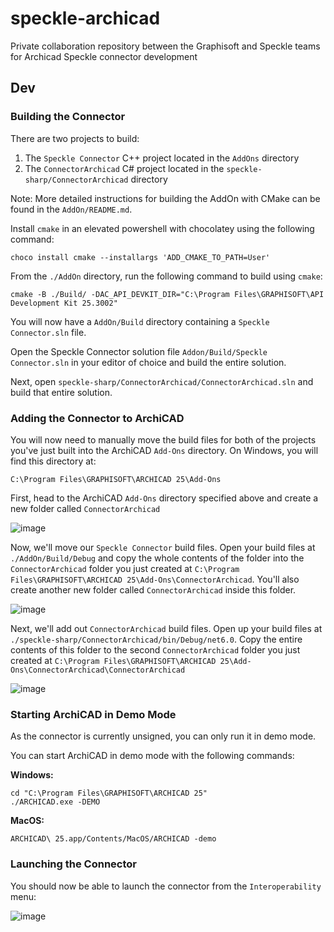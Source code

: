# speckle-archicad
Private collaboration repository between the Graphisoft and Speckle teams for Archicad Speckle connector development


## Dev

### Building the Connector

There are two projects to build:

1. The `Speckle Connector` C++ project located in the `AddOns` directory
2. The `ConnectorArchicad` C# project located in the `speckle-sharp/ConnectorArchicad` directory

Note: More detailed instructions for building the AddOn with CMake can be found in the `AddOn/README.md`.

Install `cmake` in an elevated powershell with chocolatey using the following command:
    
    choco install cmake --installargs 'ADD_CMAKE_TO_PATH=User'

From the `./AddOn` directory, run the following command to build using `cmake`:

    cmake -B ./Build/ -DAC_API_DEVKIT_DIR="C:\Program Files\GRAPHISOFT\API Development Kit 25.3002" 

You will now have a `AddOn/Build` directory containing a `Speckle Connector.sln` file.

Open the Speckle Connector solution file `Addon/Build/Speckle Connector.sln` in your editor of choice and build the entire solution.

Next, open `speckle-sharp/ConnectorArchicad/ConnectorArchicad.sln` and build that entire solution.

### Adding the Connector to ArchiCAD

You will now need to manually move the build files for both of the projects you've just built into the ArchiCAD `Add-Ons` directory. On Windows, you will find this directory at:

    C:\Program Files\GRAPHISOFT\ARCHICAD 25\Add-Ons

First, head to the ArchiCAD `Add-Ons` directory specified above and create a new folder called `ConnectorArchicad`

![image](https://user-images.githubusercontent.com/7717434/149930481-deedabbf-bf99-49ca-9758-88c4c092c9df.png)

Now, we'll move our `Speckle Connector` build files. Open your build files at `./AddOn/Build/Debug` and copy the whole contents of the folder into the `ConnectorArchicad` folder you just created at `C:\Program Files\GRAPHISOFT\ARCHICAD 25\Add-Ons\ConnectorArchicad`. You'll also create another new folder called `ConnectorArchicad` inside this folder.

![image](https://user-images.githubusercontent.com/7717434/149930098-4fc73382-955e-42e9-bba9-a048630f49ec.png)

Next, we'll add out `ConnectorArchicad` build files. Open up your build files at `./speckle-sharp/ConnectorArchicad/bin/Debug/net6.0`. Copy the entire contents of this folder to the second `ConnectorArchicad` folder you just created at `C:\Program Files\GRAPHISOFT\ARCHICAD 25\Add-Ons\ConnectorArchicad\ConnectorArchicad`

![image](https://user-images.githubusercontent.com/7717434/149930127-c7ec8de0-89be-4dfc-9943-940b55913a0d.png)

### Starting ArchiCAD in Demo Mode

As the connector is currently unsigned, you can only run it in demo mode.

You can start ArchiCAD in demo mode with the following commands:

**Windows:**

    cd "C:\Program Files\GRAPHISOFT\ARCHICAD 25"
    ./ARCHICAD.exe -DEMO

**MacOS:**

    ARCHICAD\ 25.app/Contents/MacOS/ARCHICAD -demo

### Launching the Connector

You should now be able to launch the connector from the `Interoperability` menu:

![image](https://user-images.githubusercontent.com/7717434/149931619-2944a730-c9ae-4092-90c3-fd62c2dd37da.png)
